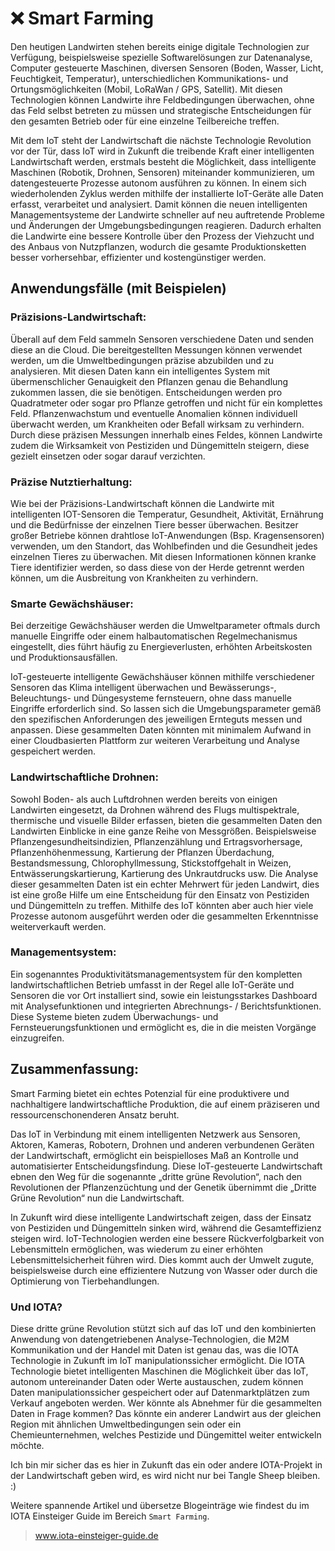 <!--
---article_info
title: Was ist ein Colored Coin?
author: [Schmucklos]
reviews: [reviewer_1, reviewer_2]
---
-->
# ❌ Smart Farming

Den heutigen Landwirten stehen bereits einige digitale Technologien zur Verfügung, beispielsweise spezielle Softwarelösungen zur Datenanalyse, Computer gesteuerte Maschinen, diversen Sensoren (Boden, Wasser, Licht, Feuchtigkeit, Temperatur), unterschiedlichen Kommunikations- und Ortungsmöglichkeiten (Mobil, LoRaWan / GPS, Satellit). Mit diesen Technologien können Landwirte ihre Feldbedingungen überwachen, ohne das Feld selbst betreten zu müssen und strategische Entscheidungen für den gesamten Betrieb oder für eine einzelne Teilbereiche treffen.

Mit dem IoT steht der Landwirtschaft die nächste Technologie Revolution vor der Tür, dass IoT wird in Zukunft die treibende Kraft einer intelligenten Landwirtschaft werden, erstmals besteht die Möglichkeit, dass intelligente Maschinen (Robotik, Drohnen, Sensoren) miteinander kommunizieren, um datengesteuerte Prozesse autonom ausführen zu können. In einem sich wiederholenden Zyklus werden mithilfe der installierte IoT-Geräte alle Daten erfasst, verarbeitet und analysiert. Damit können die neuen intelligenten Managementsysteme der Landwirte schneller auf neu auftretende Probleme und Änderungen der Umgebungsbedingungen reagieren. Dadurch erhalten die Landwirte eine bessere Kontrolle über den Prozess der Viehzucht und des Anbaus von Nutzpflanzen, wodurch die gesamte Produktionsketten besser vorhersehbar, effizienter und kostengünstiger werden.

 

## Anwendungsfälle (mit Beispielen)

### Präzisions-Landwirtschaft:

Überall auf dem Feld sammeln Sensoren verschiedene Daten und senden diese an die Cloud. Die bereitgestellten Messungen können verwendet werden, um die Umweltbedingungen präzise abzubilden und zu analysieren. Mit diesen Daten kann ein intelligentes System mit übermenschlicher Genauigkeit den Pflanzen genau die Behandlung zukommen lassen, die sie benötigen. Entscheidungen werden pro Quadratmeter oder sogar pro Pflanze getroffen und nicht für ein komplettes Feld. Pflanzenwachstum und eventuelle Anomalien können individuell überwacht werden, um Krankheiten oder Befall wirksam zu verhindern. Durch diese präzisen Messungen innerhalb eines Feldes, können Landwirte zudem die Wirksamkeit von Pestiziden und Düngemitteln steigern, diese gezielt einsetzen oder sogar darauf verzichten.

 

### Präzise Nutztierhaltung:

Wie bei der Präzisions-Landwirtschaft können die Landwirte mit intelligenten IOT-Sensoren die Temperatur, Gesundheit, Aktivität, Ernährung und die Bedürfnisse der einzelnen Tiere besser überwachen. Besitzer großer Betriebe können drahtlose IoT-Anwendungen (Bsp. Kragensensoren) verwenden, um den Standort, das Wohlbefinden und die Gesundheit jedes einzelnen Tieres zu überwachen. Mit diesen Informationen können kranke Tiere identifizier werden, so dass diese von der Herde getrennt werden können, um die Ausbreitung von Krankheiten zu verhindern.

 

### Smarte Gewächshäuser:

Bei derzeitige Gewächshäuser werden die Umweltparameter oftmals durch manuelle Eingriffe oder einem halbautomatischen Regelmechanismus eingestellt, dies führt häufig zu Energieverlusten, erhöhten Arbeitskosten und Produktionsausfällen.

IoT-gesteuerte intelligente Gewächshäuser können mithilfe verschiedener Sensoren das Klima intelligent überwachen und Bewässerungs-, Beleuchtungs- und Düngesysteme fernsteuern, ohne dass manuelle Eingriffe erforderlich sind. So lassen sich die Umgebungsparameter gemäß den spezifischen Anforderungen des jeweiligen Ernteguts messen und anpassen. Diese gesammelten Daten könnten mit minimalem Aufwand in einer Cloudbasierten Plattform zur weiteren Verarbeitung und Analyse gespeichert werden.

 

### Landwirtschaftliche Drohnen:

Sowohl Boden- als auch Luftdrohnen werden bereits von einigen Landwirten eingesetzt, da Drohnen während des Flugs multispektrale, thermische und visuelle Bilder erfassen, bieten die gesammelten Daten den Landwirten Einblicke in eine ganze Reihe von Messgrößen. Beispielsweise Pflanzengesundheitsindizien, Pflanzenzählung und Ertragsvorhersage, Pflanzenhöhenmessung, Kartierung der Pflanzen Überdachung, Bestandsmessung, Chlorophyllmessung, Stickstoffgehalt in Weizen, Entwässerungskartierung, Kartierung des Unkrautdrucks usw. Die Analyse dieser gesammelten Daten ist ein echter Mehrwert für jeden Landwirt, dies ist eine große Hilfe um eine Entscheidung für den Einsatz von Pestiziden und Düngemitteln zu treffen. Mithilfe des IoT könnten aber auch hier viele Prozesse autonom ausgeführt werden oder die gesammelten Erkenntnisse weiterverkauft werden.

 

### Managementsystem:

Ein sogenanntes Produktivitätsmanagementsystem für den kompletten landwirtschaftlichen Betrieb umfasst in der Regel alle IoT-Geräte und Sensoren die vor Ort installiert sind, sowie ein leistungsstarkes Dashboard mit Analysefunktionen und integrierten Abrechnungs- / Berichtsfunktionen. Diese Systeme bieten zudem Überwachungs- und Fernsteuerungsfunktionen und ermöglicht es, die in die meisten Vorgänge einzugreifen. 

 

## Zusammenfassung:

Smart Farming bietet ein echtes Potenzial für eine produktivere und nachhaltigere landwirtschaftliche Produktion, die auf einem präziseren und ressourcenschonenderen Ansatz beruht. 

Das IoT in Verbindung mit einem intelligenten Netzwerk aus Sensoren, Aktoren, Kameras, Robotern, Drohnen und anderen verbundenen Geräten der Landwirtschaft, ermöglicht ein beispielloses Maß an Kontrolle und automatisierter Entscheidungsfindung. Diese IoT-gesteuerte Landwirtschaft ebnen den Weg für die sogenannte „dritte grüne Revolution“, nach den Revolutionen der Pflanzenzüchtung und der Genetik übernimmt die „Dritte Grüne Revolution“ nun die Landwirtschaft. 

In Zukunft wird diese intelligente Landwirtschaft zeigen, dass der Einsatz von Pestiziden und Düngemitteln sinken wird, während die Gesamteffizienz steigen wird. IoT-Technologien werden eine bessere Rückverfolgbarkeit von Lebensmitteln ermöglichen, was wiederum zu einer erhöhten Lebensmittelsicherheit führen wird. Dies kommt auch der Umwelt zugute, beispielsweise durch eine effizientere Nutzung von Wasser oder durch die Optimierung von Tierbehandlungen.

 

### Und IOTA?

Diese dritte grüne Revolution stützt sich auf das IoT und den kombinierten Anwendung von datengetriebenen Analyse-Technologien, die M2M Kommunikation und der Handel mit Daten ist genau das, was die IOTA Technologie in Zukunft im IoT manipulationssicher ermöglicht. Die IOTA Technologie bietet intelligenten Maschinen die Möglichkeit über das IoT, autonom untereinander Daten oder Werte austauschen, zudem können Daten manipulationssicher gespeichert oder auf Datenmarktplätzen zum Verkauf angeboten werden. Wer könnte als Abnehmer für die gesammelten Daten in Frage kommen? Das könnte ein anderer Landwirt aus der gleichen Region mit ähnlichen Umweltbedingungen sein oder ein Chemieunternehmen, welches Pestizide und Düngemittel weiter entwickeln möchte.

Ich bin mir sicher das es hier in Zukunft das ein oder andere IOTA-Projekt in der Landwirtschaft geben wird, es wird nicht nur bei Tangle Sheep bleiben. :)

Weitere spannende Artikel und übersetze Blogeinträge wie findest du im IOTA Einsteiger Guide im Bereich `Smart Farming`.

> www.iota-einsteiger-guide.de
